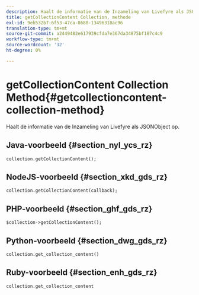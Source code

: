 ```yaml
---
description: Haalt de informatie van de Inzameling van Livefyre als JSONObject op.
title: getCollectionContent Collection, methode
exl-id: 9eb532b7-6f53-47ca-8688-13496318ac96
translation-type: tm+mt
source-git-commit: a2449482e617939cfda7e367da34875bf187c4c9
workflow-type: tm+mt
source-wordcount: '32'
ht-degree: 0%

---
```


# getCollectionContent Collection Method{#getcollectioncontent-collection-method}

Haalt de informatie van de Inzameling van Livefyre als JSONObject op.

## Java-voorbeeld {#section_nyl_ycs_rz}

```
collection.getCollectionContent(); 
```

## NodeJS-voorbeeld {#section_xkd_gds_rz}

```
collection.getCollectionContent(callback); 
```

## PHP-voorbeeld {#section_ghf_gds_rz}

```
$collection->getCollectionContent(); 
```

## Python-voorbeeld {#section_dwg_gds_rz}

```
collection.get_collection_content() 
```

## Ruby-voorbeeld {#section_enh_gds_rz}

```
collection.get_collection_content 
```
